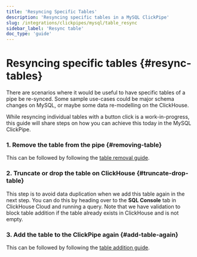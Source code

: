 ```yaml
---
title: 'Resyncing Specific Tables'
description: 'Resyncing specific tables in a MySQL ClickPipe'
slug: /integrations/clickpipes/mysql/table_resync
sidebar_label: 'Resync table'
doc_type: 'guide'
---
```


# Resyncing specific tables {#resync-tables}

There are scenarios where it would be useful to have specific tables of a pipe be re-synced. Some sample use-cases could be major schema changes on MySQL, or maybe some data re-modelling on the ClickHouse.

While resyncing individual tables with a button click is a work-in-progress, this guide will share steps on how you can achieve this today in the MySQL ClickPipe.

### 1. Remove the table from the pipe {#removing-table}

This can be followed by following the [table removal guide](./removing_tables).

### 2. Truncate or drop the table on ClickHouse {#truncate-drop-table}

This step is to avoid data duplication when we add this table again in the next step. You can do this by heading over to the **SQL Console** tab in ClickHouse Cloud and running a query.
Note that we have validation to block table addition if the table already exists in ClickHouse and is not empty.

### 3. Add the table to the ClickPipe again {#add-table-again}

This can be followed by following the [table addition guide](./add_table).
